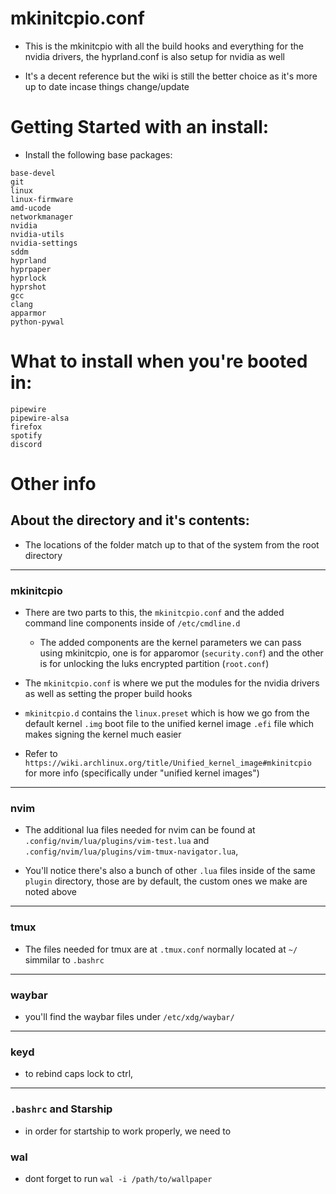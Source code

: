 # mkinitcpio.conf
- This is the mkinitcpio with all the build hooks and everything for the nvidia drivers, the hyprland.conf is also setup for nvidia as well

- It's a decent reference but the wiki is still the better choice as it's more up to date incase things change/update

# Getting Started with an install:
- Install the following base packages:
```
base-devel
git
linux
linux-firmware
amd-ucode
networkmanager
nvidia 
nvidia-utils
nvidia-settings
sddm
hyprland
hyprpaper
hyprlock
hyprshot
gcc
clang 
apparmor
python-pywal
```

# What to install when you're booted in:
```
pipewire
pipewire-alsa
firefox
spotify
discord
```
# Other info 

## About the directory and it's contents:
- The locations of the folder match up to that of the system from the root directory

---

### mkinitcpio 
- There are two parts to this, the `mkinitcpio.conf` and the added command line components inside of `/etc/cmdline.d`

    - The added components are the kernel parameters we can pass using mkinitcpio, one is for apparomor (`security.conf`) and the other is for unlocking the luks encrypted partition (`root.conf`)

- The `mkinitcpio.conf` is where we put the modules for the nvidia drivers as well as setting the proper build hooks  

- `mkinitcpio.d` contains the `linux.preset` which is how we go from the default kernel `.img` boot file to the unified kernel image `.efi` file which makes signing the kernel much easier

- Refer to `https://wiki.archlinux.org/title/Unified_kernel_image#mkinitcpio` for more info (specifically under "unified kernel images")

---

### nvim
- The additional lua files needed for nvim can be found at `.config/nvim/lua/plugins/vim-test.lua` and `.config/nvim/lua/plugins/vim-tmux-navigator.lua`, 

- You'll notice there's also a bunch of other `.lua` files inside of the same `plugin` directory, those are by default, the custom ones we make are noted above

---

### tmux
- The files needed for tmux are at `.tmux.conf` normally located at `~/` simmilar to `.bashrc`

---

### waybar
- you'll find the waybar files under `/etc/xdg/waybar/` 

---

### keyd
- to rebind caps lock to ctrl, 

---

### `.bashrc` and Starship
- in order for startship to work properly, we need to 

### wal
- dont forget to run `wal -i /path/to/wallpaper`

